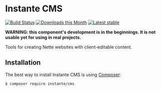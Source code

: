 Instante CMS
============

[![Build Status](https://travis-ci.org/instante/cms.svg?branch=master)](https://travis-ci.org/instante/cms)
[![Downloads this Month](https://img.shields.io/packagist/dm/instante/cms.svg)](https://packagist.org/packages/instante/cms)
[![Latest stable](https://img.shields.io/packagist/v/instante/cms.svg)](https://packagist.org/packages/instante/cms)

**WARNING: this component's development is in the beginnings. It is not usable yet for using in real projects.**

Tools for creating Nette websites with client-editable content.

Installation
------------

The best way to install Instante CMS is using  [Composer](http://getcomposer.org/):

```sh
$ composer require instante/cms
```
